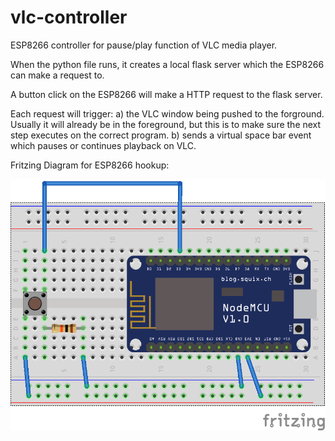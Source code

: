 # vlc-controller

ESP8266 controller for pause/play function of VLC media player.

When the python file runs, it creates a local flask server which the ESP8266 can make a request to.

A button click on the ESP8266 will make a HTTP request to the flask server.

Each request will trigger:
  a) the VLC window being pushed to the forground. Usually it will already be in the foreground, but this is to make sure the next step executes on the correct program.
  b) sends a virtual space bar event which pauses or continues playback on VLC.


Fritzing Diagram for ESP8266 hookup:




![alt text](https://github.com/turner-prize/vlc-controller/blob/master/esp8266-sketch/breadboard-diagram_bb.png?raw=true)

